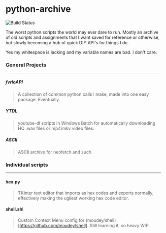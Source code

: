 # python-archive
![Build Status](https://img.shields.io/badge/build-Bro,%20I'm%20Straight%20Up%20Not%20Having%20a%20Good%20Time-critical)

The worst python scripts the world may ever dare to run. Mostly an archive of old scripts and assignments that I want saved for reference or otherwise, but slowly becoming a hub of quick DIY API's for things I do.

Yes my whitespace is lacking and my variable names are bad. I don't care.

### General Projects
---
##### fvrloAPI
> A collection of common python calls I make, made into one easy package. Eventually.


##### YTDL
> youtube-dl scripts in Windows Batch for automatically downloading HQ .wav files or mp4/mkv video files.


##### ASCII
> ASCII archive for neofetch and such.



### Individual scripts
---
#### hex.py
> TKinter text editor that imports as hex codes and exports normally, effectively making the ugliest working hex code editor.


#### shell.shl
> Custom Context Menu config for (moudey/shell)[https://github.com/moudey/shell]. Still learning it, so heavy WIP.
